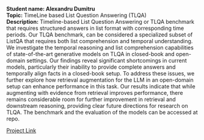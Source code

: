 **Student name: Alexandru Dumitru**<br/>
**Topic:** TimeLine based List Question Answering (TLQA)
<br/>
**Description:**  Timeline-based List Question Answering or TLQA benchmark that requires structured answers in list format with corresponding time periods. Our TLQA benchmark, can be considered a specialized subset of ListQA that requires both list comprehension and temporal understanding. We investigate the temporal reasoning and list comprehension capabilities of state-of-the-art generative models on TLQA in closed-book and open-domain settings. Our findings reveal significant shortcomings in current models, particularly their inability to provide complete answers and temporally align facts in a closed-book setup. To address these issues, we further explore how retrieval augmentation for the LLM in an open-domain setup can enhance performance in this task. Our results indicate that while augmenting with evidence from retrieval improves performance, there remains considerable room for further improvement in retrieval and downstream reasoning, providing clear future directions for research on TLQA. The benchmark and the evaluation of the models can be accessed at repo.

[Project Link](https://github.com/AlexDumitru17/TLQA) <br/>
